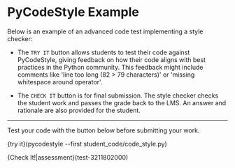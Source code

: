 # PyCodeStyle Example


Below is an example of an advanced code test implementing a style checker:

- The `TRY IT` button allows students to test their code against PyCodeStyle, giving feedback on how their code aligns with best practices in the Python community. This feedback might include comments like 'line too long (82 > 79 characters)' or 'missing whitespace around operator'.
  
- The `CHECK IT` button is for final submission. The style checker checks the student work and passes the grade back to the LMS. An answer and rationale are also provided for the student.

<hr>

Test your code with the button below before submitting your work.

{try it}(pycodestyle --first student_code/code_style.py)

{Check It!|assessment}(test-3211802000)
